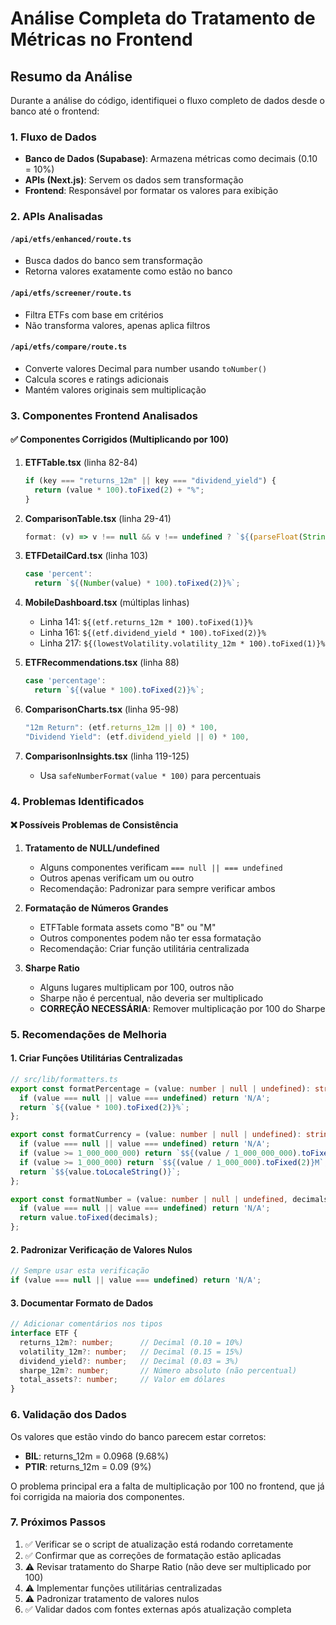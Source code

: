 # Análise Completa do Tratamento de Métricas no Frontend

## Resumo da Análise

Durante a análise do código, identifiquei o fluxo completo de dados desde o banco até o frontend:

### 1. **Fluxo de Dados**
- **Banco de Dados (Supabase)**: Armazena métricas como decimais (0.10 = 10%)
- **APIs (Next.js)**: Servem os dados sem transformação
- **Frontend**: Responsável por formatar os valores para exibição

### 2. **APIs Analisadas**

#### `/api/etfs/enhanced/route.ts`
- Busca dados do banco sem transformação
- Retorna valores exatamente como estão no banco

#### `/api/etfs/screener/route.ts`
- Filtra ETFs com base em critérios
- Não transforma valores, apenas aplica filtros

#### `/api/etfs/compare/route.ts`
- Converte valores Decimal para number usando `toNumber()`
- Calcula scores e ratings adicionais
- Mantém valores originais sem multiplicação

### 3. **Componentes Frontend Analisados**

#### ✅ **Componentes Corrigidos (Multiplicando por 100)**
1. **ETFTable.tsx** (linha 82-84)
   ```typescript
   if (key === "returns_12m" || key === "dividend_yield") {
     return (value * 100).toFixed(2) + "%";
   }
   ```

2. **ComparisonTable.tsx** (linha 29-41)
   ```typescript
   format: (v) => v !== null && v !== undefined ? `${(parseFloat(String(v)) * 100).toFixed(2)}%` : "N/A"
   ```

3. **ETFDetailCard.tsx** (linha 103)
   ```typescript
   case 'percent':
     return `${(Number(value) * 100).toFixed(2)}%`;
   ```

4. **MobileDashboard.tsx** (múltiplas linhas)
   - Linha 141: `${(etf.returns_12m * 100).toFixed(1)}%`
   - Linha 161: `${(etf.dividend_yield * 100).toFixed(2)}%`
   - Linha 217: `${(lowestVolatility.volatility_12m * 100).toFixed(1)}%`

5. **ETFRecommendations.tsx** (linha 88)
   ```typescript
   case 'percentage':
     return `${(value * 100).toFixed(2)}%`;
   ```

6. **ComparisonCharts.tsx** (linha 95-98)
   ```typescript
   "12m Return": (etf.returns_12m || 0) * 100,
   "Dividend Yield": (etf.dividend_yield || 0) * 100,
   ```

7. **ComparisonInsights.tsx** (linha 119-125)
   - Usa `safeNumberFormat(value * 100)` para percentuais

### 4. **Problemas Identificados**

#### ❌ **Possíveis Problemas de Consistência**

1. **Tratamento de NULL/undefined**
   - Alguns componentes verificam `=== null || === undefined`
   - Outros apenas verificam um ou outro
   - Recomendação: Padronizar para sempre verificar ambos

2. **Formatação de Números Grandes**
   - ETFTable formata assets como "B" ou "M"
   - Outros componentes podem não ter essa formatação
   - Recomendação: Criar função utilitária centralizada

3. **Sharpe Ratio**
   - Alguns lugares multiplicam por 100, outros não
   - Sharpe não é percentual, não deveria ser multiplicado
   - **CORREÇÃO NECESSÁRIA**: Remover multiplicação por 100 do Sharpe

### 5. **Recomendações de Melhoria**

#### 1. **Criar Funções Utilitárias Centralizadas**
```typescript
// src/lib/formatters.ts
export const formatPercentage = (value: number | null | undefined): string => {
  if (value === null || value === undefined) return 'N/A';
  return `${(value * 100).toFixed(2)}%`;
};

export const formatCurrency = (value: number | null | undefined): string => {
  if (value === null || value === undefined) return 'N/A';
  if (value >= 1_000_000_000) return `$${(value / 1_000_000_000).toFixed(2)}B`;
  if (value >= 1_000_000) return `$${(value / 1_000_000).toFixed(2)}M`;
  return `$${value.toLocaleString()}`;
};

export const formatNumber = (value: number | null | undefined, decimals = 2): string => {
  if (value === null || value === undefined) return 'N/A';
  return value.toFixed(decimals);
};
```

#### 2. **Padronizar Verificação de Valores Nulos**
```typescript
// Sempre usar esta verificação
if (value === null || value === undefined) return 'N/A';
```

#### 3. **Documentar Formato de Dados**
```typescript
// Adicionar comentários nos tipos
interface ETF {
  returns_12m?: number;      // Decimal (0.10 = 10%)
  volatility_12m?: number;   // Decimal (0.15 = 15%)
  dividend_yield?: number;   // Decimal (0.03 = 3%)
  sharpe_12m?: number;       // Número absoluto (não percentual)
  total_assets?: number;     // Valor em dólares
}
```

### 6. **Validação dos Dados**

Os valores que estão vindo do banco parecem estar corretos:
- **BIL**: returns_12m = 0.0968 (9.68%)
- **PTIR**: returns_12m = 0.09 (9%)

O problema principal era a falta de multiplicação por 100 no frontend, que já foi corrigida na maioria dos componentes.

### 7. **Próximos Passos**

1. ✅ Verificar se o script de atualização está rodando corretamente
2. ✅ Confirmar que as correções de formatação estão aplicadas
3. ⚠️ Revisar tratamento do Sharpe Ratio (não deve ser multiplicado por 100)
4. ⚠️ Implementar funções utilitárias centralizadas
5. ⚠️ Padronizar tratamento de valores nulos
6. ✅ Validar dados com fontes externas após atualização completa 